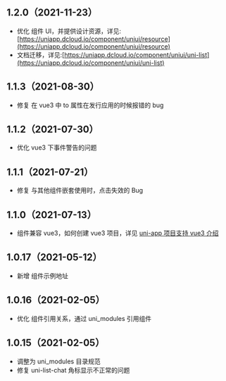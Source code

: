 ## 1.2.0（2021-11-23）

-   优化 组件 UI，并提供设计资源，详见:[https://uniapp.dcloud.io/component/uniui/resource](https://uniapp.dcloud.io/component/uniui/resource)
-   文档迁移，详见:[https://uniapp.dcloud.io/component/uniui/uni-list](https://uniapp.dcloud.io/component/uniui/uni-list)

## 1.1.3（2021-08-30）

-   修复 在 vue3 中 to 属性在发行应用的时候报错的 bug

## 1.1.2（2021-07-30）

-   优化 vue3 下事件警告的问题

## 1.1.1（2021-07-21）

-   修复 与其他组件嵌套使用时，点击失效的 Bug

## 1.1.0（2021-07-13）

-   组件兼容 vue3，如何创建 vue3 项目，详见 [uni-app 项目支持 vue3 介绍](https://ask.dcloud.net.cn/article/37834)

## 1.0.17（2021-05-12）

-   新增 组件示例地址

## 1.0.16（2021-02-05）

-   优化 组件引用关系，通过 uni_modules 引用组件

## 1.0.15（2021-02-05）

-   调整为 uni_modules 目录规范
-   修复 uni-list-chat 角标显示不正常的问题
